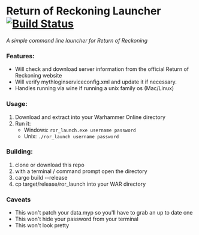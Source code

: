 # Return of Reckoning Launcher [![Build Status](https://travis-ci.org/SammyJames/ror_launch.svg?branch=master)](https://travis-ci.org/SammyJames/ror_launch)
_A simple command line launcher for Return of Reckoning_

### Features:
* Will check and download server information from the official Return of Reckoning website
* Will verify mythloginserviceconfig.xml and update it if necessary.
* Handles running via wine if running a unix family os (Mac/Linux)

### Usage:
1. Download and extract into your Warhammer Online directory
2. Run it:
    * Windows: `ror_launch.exe username password`
    * Unix: `./ror_launch username password`
### Building:
1. clone or download this repo
2. with a terminal / command prompt open the directory
3. cargo build --release 
4. cp target/release/ror_launch into your WAR directory
### Caveats
* This won't patch your data.myp so you'll have to grab an up to date one
* This won't hide your password from your terminal
* This won't look pretty
